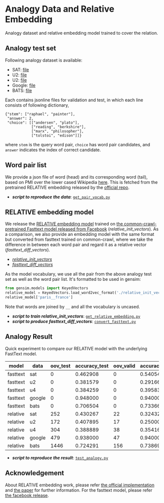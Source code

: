 # Analogy Data and Relative Embedding 
Analogy dataset and relative embedding model trained to cover the relation.

## Analogy test set
Following analogy dataset is available:
- SAT: [file](https://github.com/asahi417/AnalogyDataset/releases/download/0.0.0/sat.zip)
- U2: [file](https://github.com/asahi417/AnalogyDataset/releases/download/0.0.0/u2.zip)
- U2: [file](https://github.com/asahi417/AnalogyDataset/releases/download/0.0.0/u4.zip)
- Google: [file](https://github.com/asahi417/AnalogyDataset/releases/download/0.0.0/google.zip)
- BATS: [file](https://github.com/asahi417/AnalogyDataset/releases/download/0.0.0/bats.zip)

Each contains jsonline files for validation and test, in which each line consists of following dictionary,
```
{"stem": ["raphael", "painter"],
 "answer": 2,
 "choice": [["andersen", "plato"],
            ["reading", "berkshire"],
            ["marx", "philosopher"],
            ["tolstoi", "edison"]]}
``` 
where `stem` is the query word pair, `choice` has word pair candidates, and `answer` indicates the index of correct candidate.

## Word pair list
We provide a json file of word (head) and its corresponding word (tail), based on PMI over the lower cased Wikipedia
[here](https://github.com/asahi417/AnalogyDataset/releases/download/0.0.0/relative_vocab.tar.gz).
This is fetched from the pretrained RELATIVE embedding released by the [official repo](https://github.com/pedrada88/relative).
- ***script to reproduce the data***: [`get_pair_vocab.py`](./get_pair_vocab.py)

## RELATIVE embedding model
We release the [RELATIVE embedding model](http://josecamachocollados.com/papers/relative_ijcai2019.pdf) trained on 
[the common-crawl-pretrained Fasttext model released from Facebook](https://dl.fbaipublicfiles.com/fasttext/vectors-english/crawl-300d-2M-subword.zip)
(*relative_init_vectors*).
As a comparison, we also provide an embedding model with the same format but converted from fasttext trained on common-crawl,
where we take the difference in between each word pair and regard it as a relative vector (*fasttext_diff_vectors*).

- [*relative_init_vectors*](https://github.com/asahi417/AnalogyDataset/releases/download/0.0.0/relative_init_vectors.bin.tar.gz)
- [*fasttext_diff_vectors*](https://github.com/asahi417/AnalogyDataset/releases/download/0.0.0/fasttext_diff_vectors.bin.tar.gz)

As the model vocabulary, we use all the pair from the above analogy test set as well as the word pair list.
It's formatted to be used in gensim:
```python
from gensim.models import KeyedVectors
relative_model = KeyedVectors.load_word2vec_format('./relative_init_vectors.bin', binary=True)
relative_model['paris__france']
```
Note that words are joined by `__` and all the vocabulary is uncased.

- ***script to train relative_init_vectors***: [`get_relative_embedding.py`](./get_relative_embedding.py)
- ***script to produce fasttext_diff_vectors***: [`convert_fasttext.py`](./convert_fasttext.py)

## Analogy Result 
Quick experiment to compare our RELATIVE model with the underlying FastText model.

| model    | data   | oov_test | accuracy_test | oov_valid | accuracy_valid |
|----------|--------|----------|---------------|-----------|----------------|
| fasttext | sat    | 0        | 0.462908      | 0         | 0.540541       |
| fasttext | u2     | 0        | 0.381579      | 0         | 0.291667       |
| fasttext | u4     | 0        | 0.384259      | 0         | 0.395833       |
| fasttext | google | 0        | 0.948000      | 0         | 0.940000       |
| fasttext | bats   | 0        | 0.706504      | 0         | 0.733668       |
| relative | sat    | 252      | 0.430267      | 22        | 0.324324       |
| relative | u2     | 172      | 0.407895      | 17        | 0.250000       |
| relative | u4     | 304      | 0.388889      | 38        | 0.354167       |
| relative | google | 479      | 0.938000      | 47        | 0.940000       |
| relative | bats   | 1446     | 0.724291      | 156       | 0.738693       |

- ***script to reproduce the result***: [`test_analogy.py`](./test_analogy.py)

## Acknowledgement
About RELATIVE embedding work, please refer [the official implementation](https://github.com/pedrada88/relative) and
[the paper](http://josecamachocollados.com/papers/relative_ijcai2019.pdf) for further information.
For the fasttext model, please refer [the facebook release](https://fasttext.cc/docs/en/english-vectors.html).
